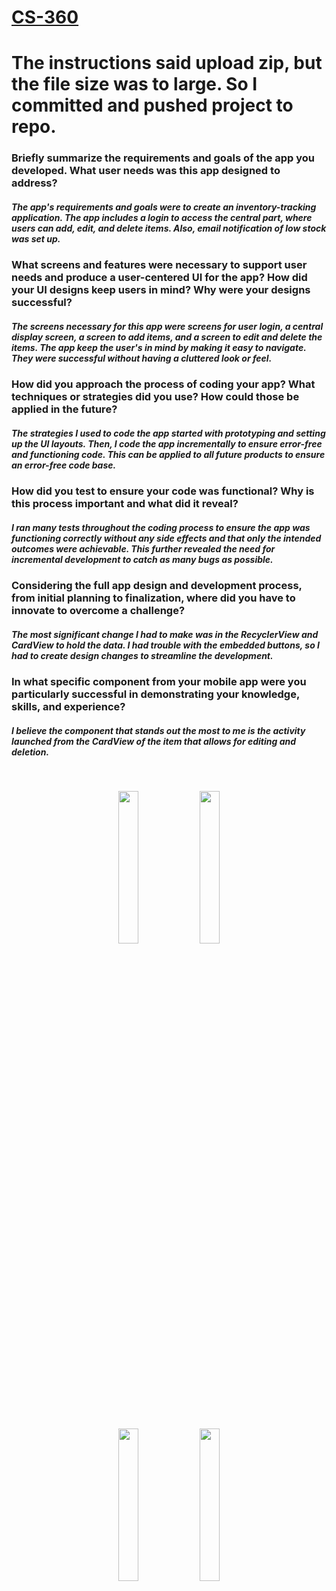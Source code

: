 # <u>CS-360</u>
# The instructions said upload zip, but the file size was to large. So I committed and pushed project to repo.

### Briefly summarize the requirements and goals of the app you developed. What user needs was this app designed to address?

##### The app's requirements and goals were to create an inventory-tracking application. The app includes a login to access the central part, where users can add, edit, and delete items. Also, email notification of low stock was set up. 

### What screens and features were necessary to support user needs and produce a user-centered UI for the app? How did your UI designs keep users in mind? Why were your designs successful?

##### The screens necessary for this app were screens for user login, a central display screen, a screen to add items, and a screen to edit and delete the items. The app keep the user's in mind by making it easy to navigate. They were successful without having a cluttered look or feel.

### How did you approach the process of coding your app? What techniques or strategies did you use? How could those be applied in the future?

##### The strategies I used to code the app started with prototyping and setting up the UI layouts. Then, I code the app incrementally to ensure error-free and functioning code. This can be applied to all future products to ensure an error-free code base. 

### How did you test to ensure your code was functional? Why is this process important and what did it reveal?

##### I ran many tests throughout the coding process to ensure the app was functioning correctly without any side effects and that only the intended outcomes were achievable. This further revealed the need for incremental development to catch as many bugs as possible. 

### Considering the full app design and development process, from initial planning to finalization, where did you have to innovate to overcome a challenge?

##### The most significant change I had to make was in the RecyclerView and CardView to hold the data. I had trouble with the embedded buttons, so I had to create design changes to streamline the development. 

### In what specific component from your mobile app were you particularly successful in demonstrating your knowledge, skills, and experience?

##### I believe the component that stands out the most to me is the activity launched from the CardView of the item that allows for editing and deletion. 
<br>
<p align="center" width="100%">
  <img width="25%" src="https://github.com/chris3024/CS-360/assets/81715628/f7f61e22-987a-4513-895b-b9f3d5d8d444">
  <img width="25%" src="https://github.com/chris3024/CS-360/assets/81715628/8ef99893-e7e4-4a59-a458-cbb066b33eae">
</p>
<br>
<p align="center" width="100%">
  <img width="25%" src="https://github.com/chris3024/CS-360/assets/81715628/7c0c16df-2774-4b18-8c5a-4c9c46163374">
  <img width="25%" src="https://github.com/chris3024/CS-360/assets/81715628/3e251db9-ecac-4209-bdb2-a47384447ece">
</p>

